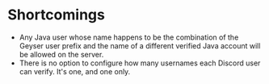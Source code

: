 # Shortcomings

- Any Java user whose name happens to be the combination of the Geyser user prefix and the name of a different verified Java account will be allowed on the server.
- There is no option to configure how many usernames each Discord user can verify. It's one, and one only.